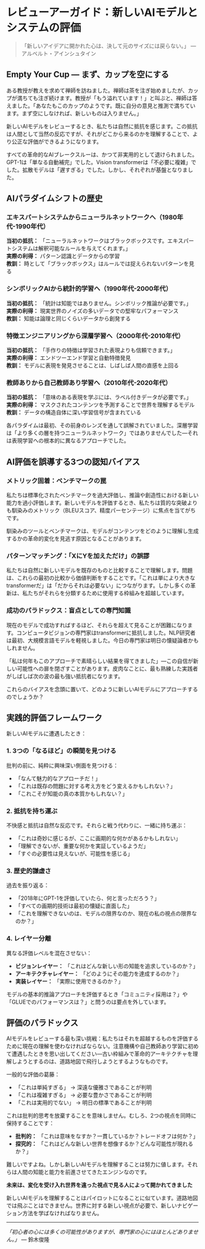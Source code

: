 # レビューアーガイド：新しいAIモデルとシステムの評価

> 「新しいアイデアに開かれた心は、決して元のサイズには戻らない。」 — アルベルト・アインシュタイン

## Empty Your Cup — まず、カップを空にする

ある教授が教えを求めて禅師を訪ねました。禅師は茶を注ぎ始めましたが、カップが満ちても注ぎ続けます。教授が「もう溢れています！」と叫ぶと、禅師は答えました。「あなたもこのカップのようです。既に自分の意見と推測で満ちています。まず空にしなければ、新しいものは入りません。」

新しいAIモデルをレビューするとき、私たちは自然に抵抗を感じます。この抵抗は人間として当然の反応ですが、それがどこから来るのかを理解することで、より公正な評価ができるようになります。

すべての革命的なAIブレークスルーは、かつて非実用的として退けられました。GPT-1は「単なる自動補完」でした。Vision transformerは「不必要に複雑」でした。拡散モデルは「遅すぎる」でした。しかし、それぞれが基盤となりました。

## AIパラダイムシフトの歴史

### エキスパートシステムからニューラルネットワークへ（1980年代-1990年代）
**当初の抵抗：** 「ニューラルネットワークはブラックボックスです。エキスパートシステムは解釈可能なルールを与えてくれます。」  
**実際の利得：** パターン認識とデータからの学習  
**教訓：** 時として「ブラックボックス」はルールでは捉えられないパターンを見る

### シンボリックAIから統計的学習へ（1990年代-2000年代）
**当初の抵抗：** 「統計は知能ではありません。シンボリック推論が必要です。」  
**実際の利得：** 現実世界のノイズの多いデータでの堅牢なパフォーマンス  
**教訓：** 知能は論理と同じくらいデータから創発する

### 特徴エンジニアリングから深層学習へ（2000年代-2010年代）
**当初の抵抗：** 「手作りの特徴は学習された表現よりも信頼できます。」  
**実際の利得：** エンドツーエンド学習と自動特徴発見  
**教訓：** モデルに表現を発見させることは、しばしば人間の直感を上回る

### 教師ありから自己教師あり学習へ（2010年代-2020年代）
**当初の抵抗：** 「意味のある表現を学ぶには、ラベル付きデータが必要です。」  
**実際の利得：** マスクされたコンテンツを予測することで世界を理解するモデル  
**教訓：** データの構造自体に深い学習信号が含まれている

各パラダイムは最初、その前身のレンズを通して誤解されていました。深層学習は「より多くの層を持つニューラルネットワーク」ではありませんでした—それは表現学習への根本的に異なるアプローチでした。

## AI評価を誤導する3つの認知バイアス

### メトリック固着：ベンチマークの罠
私たちは標準化されたベンチマークを過大評価し、推論や創造性における新しい能力を過小評価します。新しいモデルを評価するとき、私たちは質的な突破よりも馴染みのメトリック（BLEUスコア、精度パーセンテージ）に焦点を当てがちです。

馴染みのツールとベンチマークは、モデルがコンテンツをどのように理解し生成するかの革命的変化を見逃す原因となることがあります。

### パターンマッチング：「XにYを加えただけ」の誤謬
私たちは自然に新しいモデルを既存のものと比較することで理解します。問題は、これらの最初の比較から価値判断をすることです。「これは単により大きなtransformerだ」は「だからそれは必要ない」につながります。しかし多くの革新は、私たちがそれらを分類するために使用する枠組みを超越しています。

### 成功のパラドックス：盲点としての専門知識
現在のモデルで成功すればするほど、それらを超えて見ることが困難になります。コンピュータビジョンの専門家はtransformerに抵抗しました。NLP研究者は最初、大規模言語モデルを軽視しました。今日の専門家は明日の懐疑論者かもしれません。

「私は何年もこのアプローチで素晴らしい結果を得てきました」—この自信が新しい可能性への扉を閉ざすことがあります。皮肉なことに、最も熟練した実践者がしばしば次の波の最も強い抵抗者になります。

これらのバイアスを念頭に置いて、どのように新しいAIモデルにアプローチするのでしょうか？

## 実践的評価フレームワーク

新しいAIモデルに遭遇したとき：

### 1. 3つの「なるほど」の瞬間を見つける
批判の前に、純粋に興味深い側面を見つける：
- 「なんて魅力的なアプローチだ！」
- 「これは既存の問題に対する考え方をどう変えるかもしれない？」
- 「これこそが知能の真の本質かもしれない？」

### 2. 抵抗を持ち運ぶ
不快感と抵抗は自然な反応です。それらと戦う代わりに、一緒に持ち運ぶ：
- 「これは奇妙に感じるが、ここに画期的な何かがあるかもしれない」
- 「理解できないが、重要な何かを実証しているようだ」
- 「すぐの必要性は見えないが、可能性を感じる」

### 3. 歴史的謙虚さ
過去を振り返る：
- 「2018年にGPT-1を評価していたら、何と言っただろう？」
- 「すべての画期的技術は最初の懐疑に直面した」
- 「これを理解できないのは、モデルの限界なのか、現在の私の視点の限界なのか？」

### 4. レイヤー分離
異なる評価レベルを混在させない：
- **ビジョンレイヤー：** 「これはどんな新しい形の知能を追求しているのか？」
- **アーキテクチャレイヤー：** 「どのようにその能力を達成するのか？」
- **実装レイヤー：** 「実際に使用できるのか？」

モデルの基本的推論アプローチを評価するとき「コミュニティ採用は？」や「GLUEでのパフォーマンスは？」と問うのは要点を外しています。

## 評価のパラドックス

AIモデルをレビューする最も深い挑戦：私たちはそれを超越するものを評価するために現在の理解を使わなければならない。注意機構や自己教師あり学習に初めて遭遇したときを思い出してください—古い枠組みで革命的アーキテクチャを理解しようとするのは、道路地図で飛行しようとするようなものです。

一般的な評価の葛藤：
- 「これは単純すぎる」 → 深遠な優雅さであることが判明
- 「これは複雑すぎる」 → 必要な豊かさであることが判明  
- 「これは実用的でない」 → 明日の標準であることが判明

これは批判的思考を放棄することを意味しません。むしろ、2つの視点を同時に保持することです：
- **批判的：** 「これは意味をなすか？一貫しているか？トレードオフは何か？」
- **探究的：** 「これはどんな新しい世界を想像するか？どんな可能性が現れるか？」

難しいですよね。しかし新しいAIモデルを理解することは努力に値します。それらは人間の知能と能力を前進させてきたエンジンなのです。

**未来は、変化を受け入れ世界を違った視点で見る人によって開かれてきました**

新しいAIモデルを理解することはパイロットになることに似ています。道路地図では飛ぶことはできません。世界に対する新しい視点が必要で、新しいナビゲーション方法を学ばなければなりません。

---

*「初心者の心には多くの可能性がありますが、専門家の心にはほとんどありません。」* — 鈴木俊隆